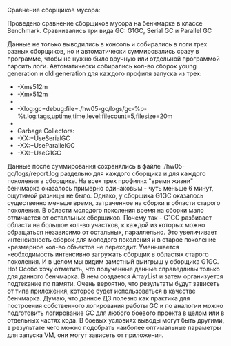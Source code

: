 Сравнение сборщиков мусора:

Проведено сравнение сборщиков мусора на бенчмарке
 в классе Benchmark. Сравнивались три вида GC: G1GC, Serial GC и Parallel GC
 
 Данные не только выводились в консоль и собирались в логи трех разных сборщиков, но и автоматически суммировались сразу в программе, чтобы не нужно было вручную или отдельной программой парсить логи. Автоматически собирались кол-во сборок young generation и old generation для каждого профиля запуска из трех:
 
 
  * -Xms512m
  * -Xmx512m
  *
  * -Xlog:gc=debug:file=./hw05-gc/logs/gc-%p-%t.log:tags,uptime,time,level:filecount=5,filesize=20m
  *
  * Garbage Collectors:
  * -XX:+UseSerialGC
  * -XX:+UseParallelGC
  * -XX:+UseG1GC
  
  Данные после суммирования сохранялись в файле ./hw05-gc/logs/report.log раздельно для каждого сборщика и для каждого поколения в сборщике.
  На всех трех профилях "время жизни" бенчмарка оказалось примерно одинаковым - чуть меньше 6 минут, ощутимой разницы не было. Однако, у сборщика G1GC оказалось существенно меньше время, затраченное на сборки в области старого поколения. В области молодого поколения время на сборки мало отличается от осталльных сборщиков. Почему так - G1GC разбивает области на большое кол-во участков, к каждой из которых можно обращаться независимо от остальных, параллельно. Это увеличивает интенсивность сборок для молодого поколения и в старое поколение чрезмерное кол-во объектов не переходит. Уменьшается необходимость интенсивно загружать сборщик в областях старого поколения. И в целом мы видим заметный выигрыш у сборщика G1GC.
  Но! Особо хочу отметить, что полученные данные справедливы только для данного бенчмарка. В нем создается ArrayList и затем организуется подтекание по памяти. Очень вероятно, что результаты будут зависеть от типа приложения, которое будет использоваться в качестве бенчмарка. Думаю, что данное ДЗ полезно как практика для построения собственного логирования работы GC и по аналогии можно подготовить логирование GC для любого боевого проекта в целом или в отдельных частях кода. В боевых условиях выводы могут быть другими, в результате чего можно подобрать наиболее оптимальные параметры для запуска VM, они могут зависеть от приложения.
  